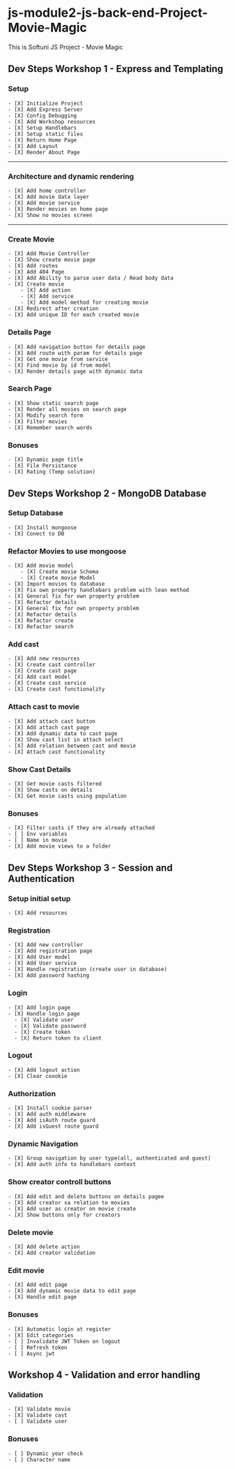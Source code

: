 # js-module2-js-back-end-Project-Movie-Magic
This is Softuni JS Project - Movie Magic

## Dev Steps Workshop 1 - Express and Templating

### Setup   
    - [X] Initialize Project
    - [X] Add Express Server
    - [X] Config Debugging
    - [X] Add Workshop resources
    - [X] Setup Handlebars
    - [X] Setup static files
    - [X] Return Home Page
    - [X] Add Layout
    - [X] Render About Page
---
### Architecture and dynamic rendering
    - [X] Add home controller 
    - [X] Add movie data layer
    - [X] Add movie service
    - [X] Render movies on home page
    - [X] Show no movies screen
---
### Create Movie
    - [X] Add Movie Controller 
    - [X] Show create movie page
    - [X] Add routes
    - [X] Add 404 Page
    - [X] Add Ability to parse user data / Read body data
    - [X] Create movie
        - [X] Add action
        - [X] Add service
        - [X] Add model method for creating movie
    - [X] Redirect after creation
    - [X] Add unique ID for each created movie
### Details Page
    - [X] Add navigation button for details page
    - [X] Add route with param for details page
    - [X] Get one movie from service
    - [X] Find movie by id from model
    - [X] Render details page with dynamic data
### Search Page
    - [X] Show static search page
    - [X] Render all movies on search page
    - [X] Modify search form
    - [X] Filter movies
    - [X] Remember search words

### Bonuses
    - [X] Dynamic page title
    - [X] File Persistance
    - [X] Rating (Temp solution)


## Dev Steps Workshop 2 - MongoDB Database

### Setup Database
    - [X] Install mongoose
    - [X] Conect to DB

### Refactor Movies to use mongoose
    - [X] Add movie model
        - [X] Create movie Schema
        - [X] Create movie Model
    - [X] Import movies to database
    - [X] Fix own property handlebars problem with lean method
    - [X] General fix for own property problem
    - [X] Refactor details
    - [X] General fix for own property problem
    - [X] Refactor details
    - [X] Refactor create
    - [X] Refactor search

### Add cast
    - [X] Add new resources
    - [X] Create cast controller
    - [X] Create cast page
    - [X] Add cast model
    - [X] Create cast service
    - [X] Create cast functionality

### Attach cast to movie
    - [X] Add attach cast button 
    - [X] Add attach cast page
    - [X] Add dynamic data to cast page
    - [X] Show cast list in attach select
    - [X] Add relation between cast and movie
    - [X] Attach cast functionality

### Show Cast Details
    - [X] Get movie casts filtered
    - [X] Show casts on details
    - [X] Get movie casts using population

### Bonuses
    - [X] Filter casts if they are already attached
    - [ ] Env variables
    - [ ] Name in movie
    - [X] Add movie views to a folder

## Dev Steps Workshop 3 - Session and Authentication

### Setup initial setup
    - [X] Add resources

### Registration
    - [X] Add new controller
    - [X] Add registration page
    - [X] Add User model
    - [X] Add User service
    - [X] Handle registration (create user in database)
    - [X] Add password hashing

### Login
    - [X] Add login page
    - [X] Handle login page
      - [X] Validate user
      - [X] Validate password
      - [X] Create token
      - [X] Return token to client

### Logout
    - [X] Add logout action
    - [X] Clear coookie

### Authorization
    - [X] Install cookie parser
    - [X] Add auth middleware
    - [X] Add isAuth route guard
    - [X] Add isGuest route guard

### Dynamic Navigation
    - [X] Group navigation by user type(all, authenticated and guest)
    - [X] Add auth info to handlebars context


### Show creator controll buttons
    - [X] Add edit and delete buttons on details pagee
    - [X] Add creator sa relation to movies
    - [X] Add user as creator on movie create
    - [X] Show buttons only for creators

### Delete movie
    - [X] Add delete action
    - [X] Add creator validation
### Edit movie
    - [X] Add edit page
    - [X] Add dynamic movie data to edit page
    - [X] Handle edit page

### Bonuses
    - [X] Automatic login at register
    - [X] Edit categories
    - [ ] Invalidate JWT Token on logout
    - [ ] Refresh token
    - [ ] Async jwt

## Workshop 4 - Validation and error handling

### Validation
    - [X] Validate movie
    - [X] Validate cast
    - [ ] Validate user

### Bonuses
    - [ ] Dynamic year check
    - [ ] Character name

